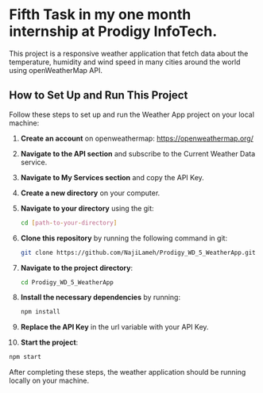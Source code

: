 # Fifth Task in my one month internship at Prodigy InfoTech.

This project is a responsive weather application that fetch data about the temperature, humidity and wind speed in many cities around the world using openWeatherMap API.

## How to Set Up and Run This Project

Follow these steps to set up and run the Weather App project on your local machine:


   
1. **Create an account** on openweathermap: https://openweathermap.org/
   
2. **Navigate to the API section** and subscribe to the Current Weather Data service.
   
3. **Navigate to My Services section** and copy the API Key.

4. **Create a new directory** on your computer.
   
5. **Navigate to your directory** using the git:
   ```bash
   cd [path-to-your-directory]
   ```
6. **Clone this repository** by running the following command in git:
   ```bash
   git clone https://github.com/NajiLameh/Prodigy_WD_5_WeatherApp.git
   ```
7. **Navigate to the project directory**:
   ```bash
   cd Prodigy_WD_5_WeatherApp
   ```
8. **Install the necessary dependencies** by running:
   ```bash
   npm install
   ```

9. **Replace the API Key** in the url variable with your API Key.

10. **Start the project**:
   ```bash
   npm start
   ```

After completing these steps, the weather application should be running locally on your machine.
